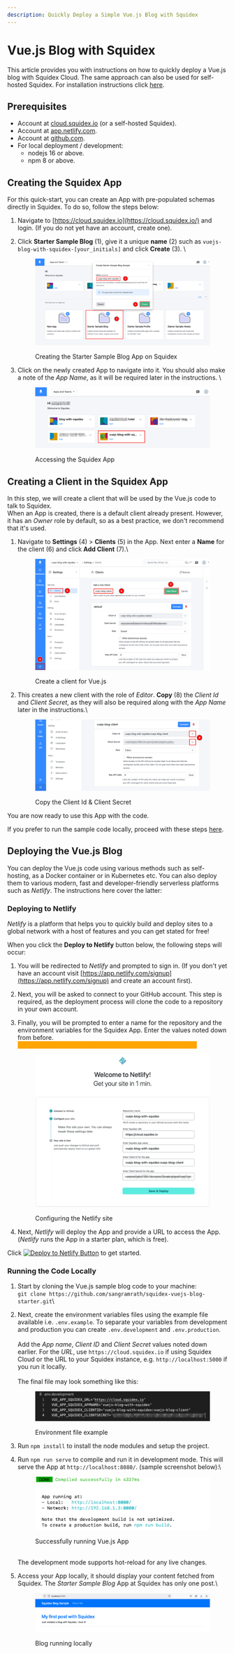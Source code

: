 ```yaml
---
description: Quickly Deploy a Simple Vue.js Blog with Squidex
---
```


# Vue.js Blog with Squidex

This article provides you with instructions on how to quickly deploy a Vue.js blog with Squidex Cloud. The same approach can also be used for self-hosted Squidex. For installation instructions click [here](../installation/).

## Prerequisites

* Account at [cloud.squidex.io](https://cloud.squidex.io/) (or a self-hosted Squidex).
* Account at [app.netlify.com](https://app.netlify.com).
* Account at [github.com](https://github.com/).
* For local deployment / development:
  * nodejs 16 or above.
  * npm 8 or above.

## Creating the Squidex App

For this quick-start, you can create an App with pre-populated schemas directly in Squidex. To do so, follow the steps below:

1. Navigate to [https://cloud.squidex.io](https://cloud.squidex.io/) and login. (If you do not yet have an account, create one).
2.  Click **Starter Sample Blog** (1), give it a unique **name** (2) such as `vuejs-blog-with-squidex-[your_initials]` and click **Create** (3). \


    <figure><img src="../../.gitbook/assets/2022-12-31_21-09.png" alt=""><figcaption><p>Creating the Starter Sample Blog App on Squidex</p></figcaption></figure>
3.  Click on the newly created App to navigate into it. You should also make a note of the _App Name_, as it will be required later in the instructions. \


    <figure><img src="../../.gitbook/assets/2023-01-01_12-36.png" alt=""><figcaption><p>Accessing the Squidex App</p></figcaption></figure>

## Creating a Client in the Squidex App

In this step, we will create a client that will be used by the Vue.js code to talk to Squidex. \
When an App is created, there is a default client already present. However, it has an _Owner_ role by default, so as a best practice, we don't recommend that it's used.

1.  Navigate to **Settings** (4) > **Clients** (5) in the App. Next enter a **Name** for the client (6) and click **Add Client** (7).\


    <figure><img src="../../.gitbook/assets/2022-12-31_21-30.png" alt=""><figcaption><p>Create a client for Vue.js</p></figcaption></figure>
2.  This creates a new client with the role of _Editor_. **Copy** (8) the _Client Id_ and _Client Secret_, as they will also be required along with the _App Name_ later in the instructions.\


    <figure><img src="../../.gitbook/assets/2022-12-31_21-36.png" alt=""><figcaption><p>Copy the Client Id &#x26; Client Secret</p></figcaption></figure>

You are now ready to use this App with the code. &#x20;

If you prefer to run the sample code locally, proceed with these steps [here](vue.js-blog-with-squidex.md#running-the-vue.js-blog-locally).

## Deploying the Vue.js Blog

You can deploy the Vue.js code using various methods such as self-hosting, as a Docker container or in Kubernetes etc. You can also deploy them to various modern, fast and developer-friendly serverless platforms such as _Netlify_. The instructions here cover the latter:

### Deploying to Netlify

_Netlify_ is a platform that helps you to quickly build and deploy sites to a global network with a host of features and you can get stated for free!

When you click the **Deploy to Netlify** button below, the following steps will occur:

1. You will be redirected to _Netlify_ and prompted to sign in. (If you don't yet have an account visit [https://app.netlify.com/signup](https://app.netlify.com/signup) and create an account first).
2. Next, you will be asked to connect to your GitHub account. This step is required, as the deployment process will clone the code to a repository in your own account.&#x20;
3.  Finally, you will be prompted to enter a name for the repository and the environment variables for the Squidex App. Enter the values noted down from before. \
    <mark style="color:orange;background-color:orange;">Your values will be different than the values in the screenshot.</mark>&#x20;

    <figure><img src="../../.gitbook/assets/2023-01-03_00-45_1.png" alt=""><figcaption><p>Configuring the Netlify site</p></figcaption></figure>
4. Next, _Netlify_ will deploy the App and provide a URL to access the App. (_Netlify_ runs the App in a starter plan, which is free).

Click [![Deploy to Netlify Button](https://www.netlify.com/img/deploy/button.svg)](https://app.netlify.com/start/deploy?repository=https://github.com/sangramrath/squidex-vuejs-blog-starter) to get started.

### Running the Code Locally

1. Start by cloning the Vue.js sample blog code to your machine:\
   `git clone https://github.com/sangramrath/squidex-vuejs-blog-starter.git`\

2.  Next, create the environment variables files using the example file available i.e. `.env.example`. To separate your variables from development and production you can create `.env.development` and `.env.production`.\
    \
    Add the _App name_, _Client ID_ and _Client Secret_ values noted down earlier. For the _URL_, use `https://cloud.squidex.io` if using Squidex Cloud or the URL to your Squidex instance, e.g. `http://localhost:5000` if you run it locally.\
    \
    The final file may look something like this:

    <figure><img src="../../.gitbook/assets/2023-01-01_12-07.png" alt=""><figcaption><p>Environment file example</p></figcaption></figure>
3. Run `npm install` to install the node modules and setup the project.
4.  Run `npm run serve` to compile and run it in development mode. This will serve the App at `http://localhost:8080/`. (sample screenshot below):\


    <figure><img src="../../.gitbook/assets/2023-01-01_12-17.png" alt=""><figcaption><p>Successfully running Vue.js App</p></figcaption></figure>

    \
    The development mode supports hot-reload for any live changes.
5.  Access your App locally, it should display your content fetched from Squidex. The _Starter Sample Blog_ App at Squidex has only one post.\


    <figure><img src="../../.gitbook/assets/2023-01-01_12-22.png" alt=""><figcaption><p>Blog running locally</p></figcaption></figure>
